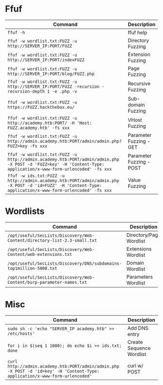 # Ffuf

| Command                                                                       | Description                                         |
|------------------------------------------------------------------------------ |-----------------------------------------------------|
| `ffuf -h`                                                                     | ffuf help                                           |
| `ffuf -w wordlist.txt:FUZZ -u http://SERVER_IP:PORT/FUZZ`                     | Directory Fuzzing                                   |
| `ffuf -w wordlist.txt:FUZZ -u http://SERVER_IP:PORT/indexFUZZ`                | Extension Fuzzing                                   |
| `ffuf -w wordlist.txt:FUZZ -u http://SERVER_IP:PORT/blog/FUZZ.php`            | Page Fuzzing                                        |
| `ffuf -w wordlist.txt:FUZZ -u http://SERVER_IP:PORT/FUZZ -recursion -recursion-depth 1 -e .php -v` | Recursive Fuzzing                     |
| `ffuf -w wordlist.txt:FUZZ -u https://FUZZ.hackthebox.eu/`                    | Sub-domain Fuzzing                                  |
| `ffuf -w wordlist.txt:FUZZ -u http://academy.htb:PORT/ -H 'Host: FUZZ.academy.htb' -fs xxx` | VHost Fuzzing         |
| `ffuf -w wordlist.txt:FUZZ -u http://admin.academy.htb:PORT/admin/admin.php?FUZZ=key -fs xxx` | Parameter Fuzzing - GET |
| `ffuf -w wordlist.txt:FUZZ -u http://admin.academy.htb:PORT/admin/admin.php -X POST -d 'FUZZ=key' -H 'Content-Type: application/x-www-form-urlencoded' -fs xxx` | Parameter Fuzzing - POST |
| `ffuf -w ids.txt:FUZZ -u http://admin.academy.htb:PORT/admin/admin.php -X POST -d 'id=FUZZ' -H 'Content-Type: application/x-www-form-urlencoded' -fs xxx` | Value Fuzzing     |

# Wordlists

| Command                                                                       | Description                                         |
|------------------------------------------------------------------------------ |-----------------------------------------------------|
| `/opt/useful/SecLists/Discovery/Web-Content/directory-list-2.3-small.txt`     | Directory/Page Wordlist                             |
| `/opt/useful/SecLists/Discovery/Web-Content/web-extensions.txt`               | Extensions Wordlist                                 |
| `/opt/useful/SecLists/Discovery/DNS/subdomains-top1million-5000.txt`          | Domain Wordlist                                     |
| `/opt/useful/SecLists/Discovery/Web-Content/burp-parameter-names.txt`         | Parameters Wordlist                                 |

# Misc

| Command                                                                       | Description                                         |
|------------------------------------------------------------------------------ |-----------------------------------------------------|
| `sudo sh -c 'echo "SERVER_IP academy.htb" >> /etc/hosts'`                    | Add DNS entry                                       |
| `for i in $(seq 1 1000); do echo $i >> ids.txt; done`                         | Create Sequence Wordlist                            |
| `curl http://admin.academy.htb:PORT/admin/admin.php -X POST -d 'id=key' -H 'Content-Type: application/x-www-form-urlencoded'` | curl w/ POST  |
